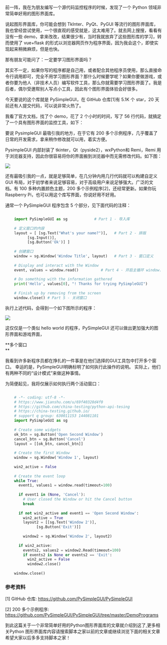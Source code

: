 前一阵，我在为朋友编写一个源代码监控程序的时候，发现了一个 Python 领域非常简单好用的图形界面库。

说起图形界面库，你可能会想到 TkInter、PyQt、PyGUI
等流行的图形界面库，我也曾经尝试使用，一个很直观的感受就是，这太难用了。就去网上搜搜，看看有没有一些
demo，拿来改改，结果很少有，当时我就放弃了这些图形库的学习，转而使用了 vue+flask
的形式以浏览器网页作为程序界面，因为我会这个，即使实现起来稍微麻烦，但是也快。

那有朋友可能问了：一定要学习图形界面吗？

其实不一定，如果你写的程序都是自己用，或者配合其他程序员使用，那么直接命令行调用即可，完全不用学习图形界面？那什么时候要学呢？如果你要做游戏，或者你要为他人（非技术人员）编写软件工具，那么你就需要学习图形界面了。我是后者，偶尔受邀帮别人写点小工具，因此有个图形界面体验会好很多。

今天要说的这个库就是 PySimpleGUI，在 GitHub 仓库[1]有 5.1K 个 star，20 天前还有人提交代码，可以说非常火热了。

我看了官方文档，找了个 demo，花了 2 个小时的时间，写了 56 行代码，就搞定了一个具有图形界面的监控工具，如下：

要说 PysimpleGUI 最吸引我的地方，在于它有 200 多个示例程序，几乎覆盖了日常的开发需求，拿来稍作修改就可以用，着实方便。  

PysimpleGUI 内部封装了 tkinter，Qt（pyside2），wxPython和 Remi，Remi
用于浏览器支持，因此你很容易将你的界面搬到浏览器中而无需修改代码。如下图：

![](https://img.jbzj.com/file_images/article/202012/202012280907438.jpg)

还有最吸引我的一点，就是足够简单，在几分钟内用几行代码就可以构建自定义 GUI 布局，对于初学者来说足够容易，对于高级用户来说足够强大。广泛的文档。有
100 多种内置颜色主题，200 多个示例程序[2]，还经常更新。如果你玩 Raspberry Pi，也可以用这个库写界面，你说好用不好用。

通常一个 PySimpleGUI 程序包含 5 个部分，见下面代码的注释：

```python

    import PySimpleGUI as sg            # Part 1 - 导入库
     
    # 定义窗口的内容
    layout = [ [sg.Text("What's your name?")],   # Part 2 - 排版
          [sg.Input()],
          [sg.Button('Ok')] ]
     
    # 创建窗口
    window = sg.Window('Window Title', layout)   # Part 3 - 窗口定义
                            
    # Display and interact with the Window
    event, values = window.read()          # Part 4 - 开启主循环 window.read()
     
    # Do something with the information gathered
    print('Hello', values[0], "! Thanks for trying PySimpleGUI")
     
    # Finish up by removing from the screen
    window.close() # Part 5 - 关闭窗口
```

执行上述代码，会得到一个如下图所示的程序：

![](https://img.jbzj.com/file_images/article/202012/202012280907439.jpg)

这仅仅是一个类似 hello world 的程序，PySimpleGUI 还可以做出更加强大的图形界面和游戏界面，

**多个窗口  
**

我看到许多新程序员都在挣扎的一件事是在他们选择的GUI工具包中打开多个窗口。 幸运的是，PySimpleGUI明确标明了如何执行此操作的说明。
实际上，他们有两种不同的“设计模式”来做这种事情。

为简便起见，我将仅展示如何执行两个活动窗口：

```python

    # -*- coding: utf-8 -*-
    # https://www.jianshu.com/u/69f40328d4f0
    # https://github.com/china-testing/python-api-tesing
    # https://china-testing.github.io/
    # support q group: 630011153 144081101
    import PySimpleGUI as sg
     
    # Create some widgets
    ok_btn = sg.Button('Open Second Window')
    cancel_btn = sg.Button('Cancel')
    layout = [[ok_btn, cancel_btn]]
     
    # Create the first Window
    window = sg.Window('Window 1', layout)
     
    win2_active = False
     
    # Create the event loop
    while True:
      event1, values1 = window.read(timeout=100)
     
      if event1 in (None, 'Cancel'):
        # User closed the Window or hit the Cancel button
        break
     
      if not win2_active and event1 == 'Open Second Window':
        win2_active = True
        layout2 = [[sg.Text('Window 2')],
              [sg.Button('Exit')]]
     
        window2 = sg.Window('Window 2', layout2)
     
      if win2_active:
        events2, values2 = window2.Read(timeout=100)
        if events2 is None or events2 == 'Exit':
          win2_active = False
          window2.close()
     
    window.close()
```

###  参考资料

[1] GitHub 仓库: [ https://github.com/PySimpleGUI/PySimpleGUI
](https://github.com/PySimpleGUI/PySimpleGUI)

[2] 200 多个示例程序: [
https://github.com/PySimpleGUI/PySimpleGUI/tree/master/DemoPrograms
](https://github.com/PySimpleGUI/PySimpleGUI/tree/master/DemoPrograms)

到此这篇关于一个非常简单好用的Python图形界面库的文章就介绍到这了,更多相关Python
图形界面库内容请搜索脚本之家以前的文章或继续浏览下面的相关文章希望大家以后多多支持脚本之家！

